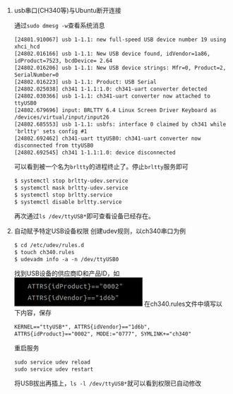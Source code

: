 
1. usb串口(CH340等)与Ubuntu断开连接

    通过`sudo dmesg -w`查看系统消息
    ```shell
    [24801.910067] usb 1-1.1: new full-speed USB device number 19 using xhci_hcd
    [24802.016166] usb 1-1.1: New USB device found, idVendor=1a86, idProduct=7523, bcdDevice= 2.64
    [24802.016206] usb 1-1.1: New USB device strings: Mfr=0, Product=2, SerialNumber=0
    [24802.016223] usb 1-1.1: Product: USB Serial
    [24802.025038] ch341 1-1.1:1.0: ch341-uart converter detected
    [24802.030366] usb 1-1.1: ch341-uart converter now attached to ttyUSB0
    [24802.679696] input: BRLTTY 6.4 Linux Screen Driver Keyboard as /devices/virtual/input/input26
    [24802.685553] usb 1-1.1: usbfs: interface 0 claimed by ch341 while 'brltty' sets config #1
    [24802.692462] ch341-uart ttyUSB0: ch341-uart converter now disconnected from ttyUSB0
    [24802.692545] ch341 1-1.1:1.0: device disconnected
    ```
    可以看到被一个名为`brltty`的进程终止了。停止`brltty`服务即可
    ```shell
    $ systemctl stop brltty-udev.service
    $ systemctl mask brltty-udev.service
    $ systemctl stop brltty.service
    $ systemctl disable brltty.service
    ```
    再次通过`ls /dev/ttyUSB*`即可查看设备已经存在。
2. 自动赋予特定USB设备权限
    创建udev规则，以ch340串口为例
    ```shell
    $ cd /etc/udev/rules.d
    $ touch ch340.rules
    $ udevadm info -a -n /dev/ttyUSB0
    ```
    找到USB设备的供应商ID和产品ID，如
    ![](asserts/udev.png)
    在ch340.rules文件中填写以下内容，保存
    ```shell
    KERNEL=="ttyUSB*", ATTRS{idVendor}=="1d6b", ATTRS{idProduct}=="0002", MODE:="0777", SYMLINK+="ch340"
    ```
    重启服务
    ```shell
    sudo service udev reload
    sudo service udev restart
    ```
    将USB拔出再插上，`ls -l /dev/ttyUSB*`就可以看到权限已自动修改